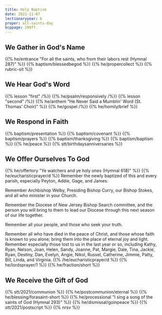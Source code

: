 ```yaml
---
title: Holy Baptism
date: 2021-11-07
lectionaryyear: b
proper: all-saints-day
bcppage: 299ff.
---
```


## We Gather in God's Name
{{% he/entrance "For all the saints, who from their labors rest (Hymnal 287)" %}}
{{% baptism/blessedbegod %}}
{{% he/propercollect %}}
{{% rubric-sit %}}

## We Hear God's Word
{{% lesson "first" /%}}
{{% he/psalm/responsively /%}}
{{% lesson "second" /%}}
{{% he/anthem "He Never Said a Mumblin' Word (St. Thomas' Choir)" %}}
{{% he/gospel /%}}
{{% he/homily/brief %}}

## We Respond in Faith
{{% baptism/presentation %}}
{{% baptism/covenant %}}
{{% baptism/prayers %}}
{{% baptism/thanksgiving %}}
{{% baptism/baptism %}}
{{% he/peace %}}
{{% stt/birthdaysanniversaries %}}

## We Offer Ourselves To God
{{% he/offertory "Ye watchers and ye holy ones (Hymnal 618)" %}}
{{% he/eucharisticprayer/d %}}
Remember the newly baptized of this and every parish, especially Peyton, Addie, Gage, and James.

Remember Archbishop Welby, Presiding Bishop Curry, our Bishop Stokes, and all who minister in your Church.

Remember the Diocese of New Jersey Bishop Search committee, and the person you will bring to them to lead our Diocese through this next season of our life together.

Remember all your people, and those who seek your truth.

Remember all who have died in the peace of Christ, and those whose faith is known to you alone; bring them into the place of eternal joy and light. Remember especially those lost to us in the last year or so, including Kathy, Ryan, Nelson, Joan, Helen, Sandy, Joanne, Pat, Margie, Dale, Tina, Jackie, Ryan, Destiny, Dan, Evelyn, Angie, Nikol, Russel, Catherine, Jimmie, Patty, Bill, Linda, and Virginia.
{{% /he/eucharisticprayer/d %}}
{{% he/lordsprayer/1 %}}
{{% he/fraction/short %}}

## We Receive the Gift of God
{{% stt/2021/communion %}}
{{% he/postcommunion/eternal %}}
{{% he/blessing/forasaint-short %}}
{{% he/processional "I sing a song of the saints of God (Hymnal 293)" %}}
{{% he/dismissal/goinpeace %}}
{{% stt/2021/postscript %}}
{{% nrsv %}}
